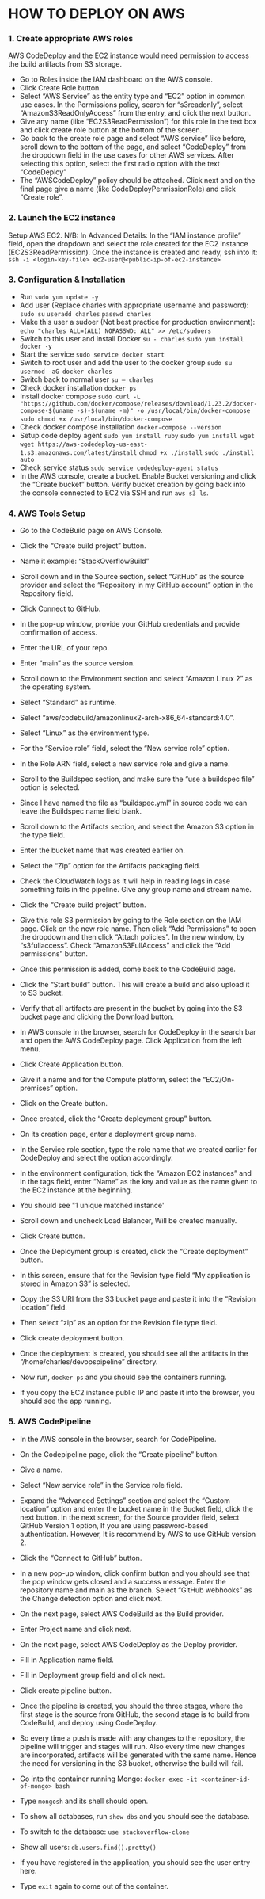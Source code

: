 # HOW TO DEPLOY ON AWS

### 1. Create appropriate AWS roles
AWS CodeDeploy and the EC2 instance would need permission to access the build artifacts from S3 storage.
- Go to Roles inside the IAM dashboard on the AWS console.
- Click Create Role button. 
- Select “AWS Service” as the entity type and “EC2” option in common use cases. In the Permissions policy, search for “s3readonly”, select “AmazonS3ReadOnlyAccess” from the entry, and click the next button.
- Give any name (like “EC2S3ReadPermission”) for this role in the text box and click create role button at the bottom of the screen.
- Go back to the create role page and select “AWS service” like before, scroll down to the bottom of the page, and select “CodeDeploy” from the dropdown field in the use cases for other AWS services.
After selecting this option, select the first radio option with the text “CodeDeploy”
- The “AWSCodeDeploy” policy should be attached. Click next and on the final page give a name (like CodeDeployPermissionRole) and click “Create role”.

### 2. Launch the EC2 instance
Setup AWS EC2.
N/B: In Advanced Details: In the “IAM instance profile” field, open the dropdown and select the role created for the EC2 instance (EC2S3ReadPermission).
 Once the instance is created and ready, ssh into it:
`ssh -i <login-key-file> ec2-user@<public-ip-of-ec2-instance>`

### 3. Configuration & Installation
- Run `sudo yum update -y`
- Add user (Replace charles with appropriate username and password):
`sudo su`
`useradd charles`
`passwd charles`
- Make this user a sudoer (Not best practice for production environment):
`echo "charles ALL=(ALL) NOPASSWD: ALL" >> /etc/sudoers`
- Switch to this user and install Docker
`su - charles`
`sudo yum install docker -y`
- Start the service
`sudo service docker start`
- Switch to root user and add the user to the docker group
`sudo su`
`usermod -aG docker charles`
- Switch back to normal user
`su — charles`
- Check docker installation
`docker ps`
- Install docker compose
`sudo curl -L "https://github.com/docker/compose/releases/download/1.23.2/docker-compose-$(uname -s)-$(uname -m)" -o /usr/local/bin/docker-compose`
`sudo chmod +x /usr/local/bin/docker-compose`
- Check docker compose installation
`docker-compose --version`
- Setup code deploy agent
`sudo yum install ruby`
`sudo yum install wget`
`wget https://aws-codedeploy-us-east-1.s3.amazonaws.com/latest/install`
`chmod +x ./install`
`sudo ./install auto`
- Check service status
`sudo service codedeploy-agent status`
- In the AWS console, create a bucket. Enable Bucket versioning and click the “Create bucket” button. Verify bucket creation by going back into the console connected to EC2 via SSH and run `aws s3 ls`.

### 4. AWS Tools Setup
- Go to the CodeBuild page on AWS Console.
- Click the “Create build project” button.
- Name it example: “StackOverflowBuild”
- Scroll down and in the Source section, select “GitHub” as the source provider and select the “Repository in my GitHub account” option in the Repository field. 
- Click Connect to GitHub. 
- In the pop-up window, provide your GitHub credentials and provide confirmation of access.

- Enter the URL of your repo. 
- Enter “main” as the source version. 
- Scroll down to the Environment section and select “Amazon Linux 2” as the operating system. 
- Select “Standard” as runtime.
- Select “aws/codebuild/amazonlinux2-arch-x86_64-standard:4.0”. 
- Select “Linux” as the environment type.
- For the “Service role” field, select the “New service role” option.
- In the Role ARN field, select a new service role and give a name.

- Scroll to the Buildspec section, and make sure the “use a buildspec file” option is selected.
- Since I have named the file as “buildspec.yml” in source code we can leave the Buildspec name field blank.

- Scroll down to the Artifacts section, and select the Amazon S3 option in the type field.
- Enter the bucket name that was created earlier on.
- Select the “Zip” option for the Artifacts packaging field.
- Check the CloudWatch logs as it will help in reading logs in case something fails in the pipeline. Give any group name and stream name.

- Click the “Create build project” button.

- Give this role S3 permission by going to the Role section on the IAM page. Click on the new role name. Then click “Add Permissions” to open the dropdown and then click “Attach policies”. In the new window, by “s3fullaccess”. Check “AmazonS3FullAccess” and click the “Add permissions” button. 
- Once this permission is added, come back to the CodeBuild page.

- Click the “Start build” button. This will create a build and also upload it to S3 bucket.

- Verify that all artifacts are present in the bucket by going into the S3 bucket page and clicking the Download button.

- In AWS console in the browser, search for CodeDeploy in the search bar and open the AWS CodeDeploy page. Click Application from the left menu.
- Click Create Application button.
- Give it a name and for the Compute platform, select the “EC2/On-premises” option.
- Click on the Create button.
- Once created, click the “Create deployment group” button.
- On its creation page, enter a deployment group name.
- In the Service role section, type the role name that we created earlier for CodeDeploy and select the option accordingly.
- In the environment configuration, tick the “Amazon EC2 instances” and in the tags field, enter “Name” as the key and value as the name given to the EC2 instance at the beginning.
- You should see "1 unique matched instance'
- Scroll down and uncheck Load Balancer, Will be created manually. 
- Click Create button.
- Once the Deployment group is created, click the “Create deployment” button.
- In this screen, ensure that for the Revision type field “My application is stored in Amazon S3” is selected.
- Copy the S3 URI from the S3 bucket page and paste it into the “Revision location” field.
- Then select “zip” as an option for the Revision file type field.
- Click create deployment button.
- Once the deployment is created, you should see all the artifacts in the “/home/charles/devopspipeline” directory.

- Now run, `docker ps` and you should see the containers running.

- If you copy the EC2 instance public IP and paste it into the browser, you should see the app running.

### 5. AWS CodePipeline
- In the AWS console in the browser, search for CodePipeline.
- On the Codepipeline page, click the “Create pipeline” button.
- Give a name.
- Select “New service role” in the Service role field.
- Expand the “Advanced Settings” section and select the “Custom location” option and enter the bucket name in the Bucket field, click the next button. In the next screen, for the Source provider field, select GitHub Version 1 option, If you are using password-based authentication. However, It is recommend by AWS to use GitHub version 2.
- Click the “Connect to GitHub” button.
- In a new pop-up window, click confirm button and you should see that the pop window gets closed and a success message.
Enter the repository name and main as the branch. Select “GitHub webhooks” as the Change detection option and click next.
- On the next page, select AWS CodeBuild as the Build provider. 
- Enter Project name and click next.
- On the next page, select AWS CodeDeploy as the Deploy provider. 
- Fill in Application name field.
- Fill in Deployment group field and click next.
- Click create pipeline button.

- Once the pipeline is created, you should the three stages, where the first stage is the source from GitHub, the second stage is to build from CodeBuild, and deploy using CodeDeploy.

- So every time a push is made with any changes to the repository, the pipeline will trigger and stages will run. Also every time new changes are incorporated, artifacts will be generated with the same name. Hence the need for versioning in the S3 bucket, otherwise the build will fail.

- Go into the container running Mongo: 
`docker exec -it <container-id-of-mongo> bash`
- Type `mongosh` and its shell should open.
- To show all databases, run `show dbs` and you should see the database.
- To switch to the database: `use stackoverflow-clone`
- Show all users: `db.users.find().pretty()`
- If you have registered in the application, you should see the user entry here.
- Type `exit` again to come out of the container.